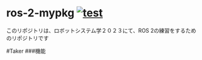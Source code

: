 # ros-2-mypkg  [![test](https://github.com/AkutsuShun/ros-2-mypkg/actions/workflows/test.yml/badge.svg)](https://github.com/AkutsuShun/ros-2-mypkg/actions/workflows/test.yml)

このリポジトリは、ロボットシステム学２０２３にて、ROS 2の練習をするためのリポジトリです

#Taker
###機能





